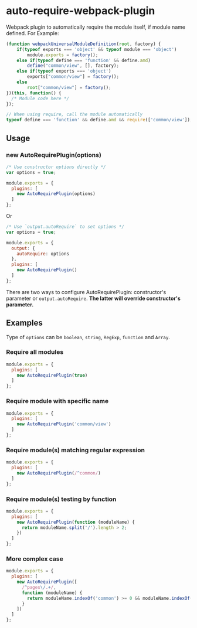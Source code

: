 # auto-require-webpack-plugin

Webpack plugin to automatically require the module itself, if module name defined. For Example:

```js
(function webpackUniversalModuleDefinition(root, factory) {
	if(typeof exports === 'object' && typeof module === 'object')
		module.exports = factory();
	else if(typeof define === 'function' && define.amd)
		define("common/view", [], factory);
	else if(typeof exports === 'object')
		exports["common/view"] = factory();
	else
		root["common/view"] = factory();
})(this, function() {
  /* Module code here */
});

// When using require, call the module automatically
typeof define === 'function' && define.amd && require(['common/view']);
```

## Usage

### new AutoRequirePlugin(options)

```js
/* Use constructor options directly */
var options = true;

module.exports = {
  plugins: [
    new AutoRequirePlugin(options)
  ]
};
```

Or

```js
/* Use `output.autoRequire` to set options */
var options = true;

module.exports = {
  output: {
    autoRequire: options
  },
  plugins: [
    new AutoRequirePlugin()
  ]
};
```

There are two ways to configure AutoRequirePlugin: constructor's parameter or `output.autoRequire`. **The latter will override constructor's parameter.**

## Examples

Type of `options` can be `boolean`, `string`, `RegExp`, `function` and `Array`.

### Require all modules

```js
module.exports = {
  plugins: [
    new AutoRequirePlugin(true)
  ]
};
```

### Require module with specific name

```js
module.exports = {
  plugins: [
    new AutoRequirePlugin('common/view')
  ]
};
```

### Require module(s) matching regular expression

```js
module.exports = {
  plugins: [
    new AutoRequirePlugin(/^common/)
  ]
};
```

### Require module(s) testing by function

```js
module.exports = {
  plugins: [
    new AutoRequirePlugin(function (moduleName) {
      return moduleName.split('/').length > 2;
    })
  ]
};
```

### More complex case

```js
module.exports = {
  plugins: [
    new AutoRequirePlugin([
      /^pages\/.+/,
      function (moduleName) {
        return moduleName.indexOf('common') >= 0 && moduleName.indexOf('widgets') < 0;
      }
    ])
  ]
};
```
